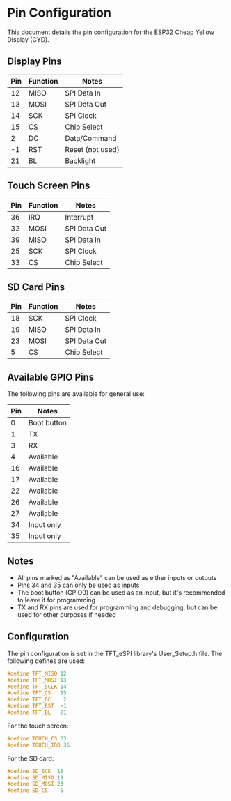 # Pin Configuration

This document details the pin configuration for the ESP32 Cheap Yellow Display (CYD).

## Display Pins

| Pin | Function | Notes |
|-----|-----------|-------|
| 12 | MISO | SPI Data In |
| 13 | MOSI | SPI Data Out |
| 14 | SCK | SPI Clock |
| 15 | CS | Chip Select |
| 2 | DC | Data/Command |
| -1 | RST | Reset (not used) |
| 21 | BL | Backlight |

## Touch Screen Pins

| Pin | Function | Notes |
|-----|-----------|-------|
| 36 | IRQ | Interrupt |
| 32 | MOSI | SPI Data Out |
| 39 | MISO | SPI Data In |
| 25 | SCK | SPI Clock |
| 33 | CS | Chip Select |

## SD Card Pins

| Pin | Function | Notes |
|-----|-----------|-------|
| 18 | SCK | SPI Clock |
| 19 | MISO | SPI Data In |
| 23 | MOSI | SPI Data Out |
| 5 | CS | Chip Select |

## Available GPIO Pins

The following pins are available for general use:

| Pin | Notes |
|-----|--------|
| 0 | Boot button |
| 1 | TX |
| 3 | RX |
| 4 | Available |
| 16 | Available |
| 17 | Available |
| 22 | Available |
| 26 | Available |
| 27 | Available |
| 34 | Input only |
| 35 | Input only |

## Notes

- All pins marked as "Available" can be used as either inputs or outputs
- Pins 34 and 35 can only be used as inputs
- The boot button (GPIO0) can be used as an input, but it's recommended to leave it for programming
- TX and RX pins are used for programming and debugging, but can be used for other purposes if needed

## Configuration

The pin configuration is set in the TFT_eSPI library's User_Setup.h file. The following defines are used:

```cpp
#define TFT_MISO 12
#define TFT_MOSI 13
#define TFT_SCLK 14
#define TFT_CS   15
#define TFT_DC    2
#define TFT_RST  -1
#define TFT_BL   21
```

For the touch screen:

```cpp
#define TOUCH_CS 33
#define TOUCH_IRQ 36
```

For the SD card:

```cpp
#define SD_SCK  18
#define SD_MISO 19
#define SD_MOSI 23
#define SD_CS    5
```
